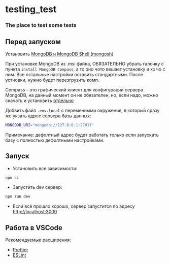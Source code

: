 # testing_test

### The place to test some tests

## Перед запуском

Установить [MongoDB и MongoDB Shell (mongosh)](https://www.mongodb.com/docs/manual/tutorial/install-mongodb-on-windows/)

При установке MongoDB из .msi файла, ОБЯЗАТЕЛЬНО убрать галочку с пункта `install MongoDB Compass`, а то оно чото вешает установку и хз чо с ним. Все остальные настройки оставить стандартными. После устновки, нужно будет перезгрузить комп.

Compass - это графический клиент для конфигурации сервера MongoDB, на данный момент он не обязателен, но, если надо, можно скачать и установить [отдельно](https://www.mongodb.com/try/download/compass)

Добвить файл `.env.local` с переменными окружения, в который сразу же укзать адрес сервера базы данных:

```bash
MONGODB_URI="mongodb://127.0.0.1:27017"
```

Примечание: дефолтный адрес будет работать только если запускать базу с полностью дефолтными настройками.

## Запуск

-   Установить все зависимости:

```bash
npm ci
```

-   Запустить dev сервер:

```bash
npm run dev
```

-   Если всё прошло хорошо, сервер запустится по адресу [http://localhost:3000](http://localhost:3000)

## Работа в VSCode

Рекомендуемые расширения:

-   [Prettier](https://marketplace.visualstudio.com/items?itemName=esbenp.prettier-vscode)
-   [ESLint](https://marketplace.visualstudio.com/items?itemName=dbaeumer.vscode-eslint)

